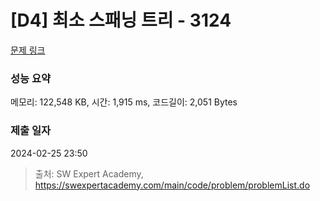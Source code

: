 # [D4] 최소 스패닝 트리 - 3124 

[문제 링크](https://swexpertacademy.com/main/code/problem/problemDetail.do?contestProbId=AV_mSnmKUckDFAWb) 

### 성능 요약

메모리: 122,548 KB, 시간: 1,915 ms, 코드길이: 2,051 Bytes

### 제출 일자

2024-02-25 23:50



> 출처: SW Expert Academy, https://swexpertacademy.com/main/code/problem/problemList.do